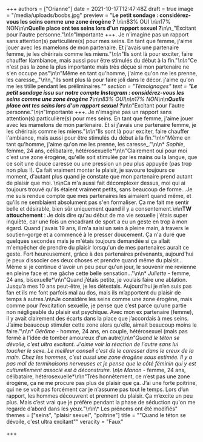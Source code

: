 +++
authors = ["Orianne"]
date = 2021-10-17T12:47:48Z
draft = true
image = "/media/uploads/boobs.jpg"
preview = "**Le petit sondage : considérez-vous les seins comme une zone érogène ?** \n\n83% OUI \n\n17% NON\n\n**Quelle place ont tes seins lors d'un rapport sexuel ?**\n\n_\"Excitant pour l'autre personne.\"_\n\n_\"Importante +++. Je n'imagine pas un rapport sans attention(s) particulière(s) pour mes seins. En tant que femme, j'aime jouer avec les mamelons de mon partenaire. Et j'avais une partenaire femme, je les chérirais comme les miens.\"_\n\n_\"Ils sont là pour exciter, faire chauffer l(ambiance, mais aussi pour être stimulés du début à la fin.\"_\n\n_\"Ce n'est pas la zone la plus importante mais très déçue si mon partenaire ne s'en occupe pas\"_\n\n_\"Même en tant qu'homme, j'aime qu'on me les prenne, les caresse_.\"\n\n_\"Ils sont plus là pour faire joli dans le décor. j'aime qu'on me les titille pendant les préliminaires.\"_"
section = "Témoignages"
text = "**Le petit sondage issu sur notre compte Instagram : considérez-vous les seins comme une zone érogène ?**\n\n83% OUI\n\n17% NON\n\n**Quelle place ont tes seins lors d'un rapport sexuel ?**\n\n_\"Excitant pour l'autre personne.\"_\n\n_\"Importante +++. Je n'imagine pas un rapport sans attention(s) particulière(s) pour mes seins. En tant que femme, j'aime jouer avec les mamelons de mon partenaire. Et si j'avais une partenaire femme, je les chérirais comme les miens.\"_\n\n_\"Ils sont là pour exciter, faire chauffer l'ambiance, mais aussi pour être stimulés du début à la fin.\"_\n\n_\"Même en tant qu'homme, j'aime qu'on me les prenne, les caresse_.\"\n\n* _Sophie_, femme, 24 ans, célibataire, hétérosexuelle*\n\n\"Clairement oui pour moi c'est une zone érogène, qu'elle soit stimulée par les mains ou la langue, que ce soit une douce caresse ou une pression un peu plus appuyée (pas trop non plus !). Ça fait vraiment monter le plaisir, je savoure toujours ce moment, d'autant plus quand je constate que mon partenaire prend autant de plaisir que moi. \n\nCa m'a aussi fait décomplexer dessus, moi qui ai toujours trouvé qu'ils étaient vraiment petits, sans beaucoup de forme...Je me suis rendue compte que mes partenaires les aimaient quand même, et qu'ils ne semblaient absolument pas s'en formaliser. Ça me fait me sentir belle et désirable, bien sûr uniquement quand il y a consentement.\n\n**TW attouchement** : Je dois dire qu'au début de ma vie sexuelle j'étais super inquiète, car une fois un encadrant de sport a eu un geste en trop à mon égard. Quand j'avais 19 ans, il m'a saisi un sein à pleine main, à travers le soutien-gorge et a commencé à le presser doucement. Ça n'a duré que quelques secondes mais je m'étais toujours demandée si ça allait m'empêcher de prendre du plaisir lorsqu'un de mes partenaires aurait ce geste. Fort heureusement, grâce à des partenaires prévenants, aujourd'hui je peux dissocier ces deux choses et prendre quand même du plaisir… Même si je continue d'avoir un peu peur qu'un jour, le souvenir me revienne en pleine face et me gâche cette belle sensation…\"\n\n* _Juliette_ - femme, 24 ans, bisexuelle*\n\n\"Quand j’étais petite, je voulais faire une ablation. Jusqu’à mes 10 ans peut-être, je les détestais. Aujourd’hui je n’en suis pas fan et ils me font parfois mal au dos, mais ils m’apportent du plaisir de temps à autres.\n\nJe considère les seins comme une zone érogène, mais comme pour l’excitation sexuelle, je pense que c’est parce qu’une partie non négligeable du plaisir est psychique. Avec mon ex partenaire (femme), il y avait clairement des écarts dans la place que j’accordais à mes seins. J’aime beaucoup stimuler cette zone alors qu’elle, aimait beaucoup moins le faire.\"\n\n* _Gérôme_ - homme, 24 ans, en couple, hétérosexuel (mais pas fermé à l'idée de tomber amoureux d'un autre)*\n\n\"Quand le téton se dévoile, c'est ultra excitant. J'aime voir la réaction de l'autre sans lui toucher le sexe. Le meilleur conseil c'est de le caresser dans le creux de la main. Chez les hommes, c'est aussi une zone érogène sous estimée. Il y a pas mal de terminaisons nerveuses et je pense que le côté féminin qui y est culturellement associé est à déconstruire. \n\n* _Manon_ - femme, 24 ans, célibataire, hétérosexuelle*\n\n\"Très honnêtement, ce n’est pas une zone érogène, ça ne me procure pas plus de plaisir que ça. J’ai une forte poitrine, qui ne se voit pas forcément car je n’assume pas tout le temps. Lors d’un rapport, les hommes découvrent et prennent du plaisir. Ça m’excite un peu plus. Mais c’est vrai que je préfère pendant la phase de séduction qu'on me regarde d’abord dans les yeux.\"\n\n\\* Les prénoms ont été modifiés"
themes = ["seins", "plaisir sexuel", "poitrine"]
title = "\"Quand le téton se dévoile, c'est ultra excitant\""
veracity = "Faux"

+++
